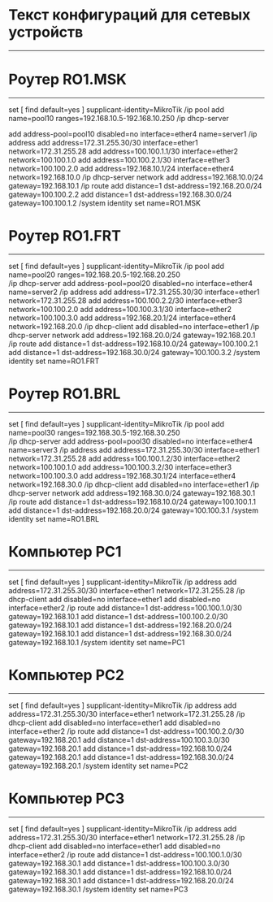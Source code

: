 # Текст конфигураций для сетевых устройств
---
# Роутер RO1.MSK
---
set [ find default=yes ] supplicant-identity=MikroTik
/ip pool
add name=pool10 ranges=192.168.10.5-192.168.10.250
/ip dhcp-server

add address-pool=pool10 disabled=no interface=ether4 name=server1
/ip address 
add address=172.31.255.30/30 interface=ether1 network=172.31.255.28 
add address=100.100.1.1/30 interface=ether2 network=100.100.1.0
add address=100.100.2.1/30 interface=ether3 network=100.100.2.0
add address=192.168.10.1/24 interface=ether4 network=192.168.10.0
/ip dhcp-server network 
add address=192.168.10.0/24 gateway=192.168.10.1 
/ip route
add distance=1 dst-address=192.168.20.0/24 gateway=100.100.2.2
add distance=1 dst-address=192.168.30.0/24 gateway=100.100.1.2
/system identity 
set name=RO1.MSK
# Роутер RO1.FRT
---
set [ find default=yes ] supplicant-identity=MikroTik
/ip pool 
add name=pool20 ranges=192.168.20.5-192.168.20.250  
/ip dhcp-server 
add address-pool=pool20 disabled=no interface=ether4 name=server2
/ip address 
add address=172.31.255.30/30 interface=ether1 network=172.31.255.28 
add address=100.100.2.2/30 interface=ether3 network=100.100.2.0
add address=100.100.3.1/30 interface=ether2 network=100.100.3.0
add address=192.168.20.1/24 interface=ether4 network=192.168.20.0
/ip dhcp-client
add disabled=no interface=ether1
/ip dhcp-server network 
add address=192.168.20.0/24 gateway=192.168.20.1 
/ip route
add distance=1 dst-address=192.168.10.0/24 gateway=100.100.2.1
add distance=1 dst-address=192.168.30.0/24 gateway=100.100.3.2
/system identity 
set name=RO1.FRT
# Роутер RO1.BRL
---
set [ find default=yes ] supplicant-identity=MikroTik
/ip pool 
add name=pool30 ranges=192.168.30.5-192.168.30.250  
/ip dhcp-server 
add address-pool=pool30 disabled=no interface=ether4 name=server3
/ip address 
add address=172.31.255.30/30 interface=ether1 network=172.31.255.28 
add address=100.100.1.2/30 interface=ether2 network=100.100.1.0
add address=100.100.3.2/30 interface=ether3 network=100.100.3.0
add address=192.168.30.1/24 interface=ether4 network=192.168.30.0
/ip dhcp-client
add disabled=no interface=ether1
/ip dhcp-server network 
add address=192.168.30.0/24 gateway=192.168.30.1 
/ip route
add distance=1 dst-address=192.168.10.0/24 gateway=100.100.1.1
add distance=1 dst-address=192.168.20.0/24 gateway=100.100.3.1
/system identity 
set name=RO1.BRL
# Компьютер PC1
---
set [ find default=yes ] supplicant-identity=MikroTik
/ip address 
add address=172.31.255.30/30 interface=ether1 network=172.31.255.28 
/ip dhcp-client
add disabled=no interface=ether1
add disabled=no interface=ether2
/ip route
add distance=1 dst-address=100.100.1.0/30 gateway=192.168.10.1
add distance=1 dst-address=100.100.2.0/30 gateway=192.168.10.1
add distance=1 dst-address=192.168.20.0/24 gateway=192.168.10.1
add distance=1 dst-address=192.168.30.0/24 gateway=192.168.10.1
/system identity 
set name=PC1
# Компьютер PC2
---
set [ find default=yes ] supplicant-identity=MikroTik
/ip address 
add address=172.31.255.30/30 interface=ether1 network=172.31.255.28 
/ip dhcp-client
add disabled=no interface=ether1
add disabled=no interface=ether2
/ip route
add distance=1 dst-address=100.100.2.0/30 gateway=192.168.20.1
add distance=1 dst-address=100.100.3.0/30 gateway=192.168.20.1
add distance=1 dst-address=192.168.10.0/24 gateway=192.168.20.1
add distance=1 dst-address=192.168.30.0/24 gateway=192.168.20.1
/system identity 
set name=PC2
# Компьютер PC3
---
set [ find default=yes ] supplicant-identity=MikroTik
/ip address 
add address=172.31.255.30/30 interface=ether1 network=172.31.255.28 
/ip dhcp-client
add disabled=no interface=ether1
add disabled=no interface=ether2
/ip route
add distance=1 dst-address=100.100.1.0/30 gateway=192.168.30.1
add distance=1 dst-address=100.100.3.0/30 gateway=192.168.30.1
add distance=1 dst-address=192.168.10.0/24 gateway=192.168.30.1
add distance=1 dst-address=192.168.20.0/24 gateway=192.168.30.1
/system identity 
set name=PC3